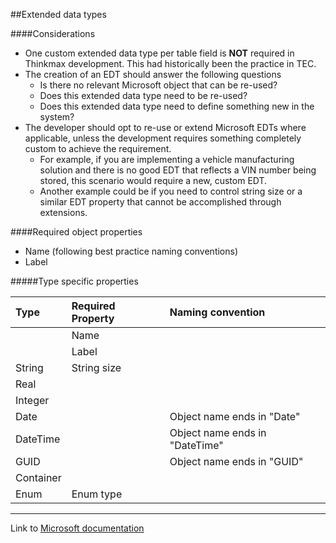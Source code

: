 ##Extended data types 

####Considerations

* One custom extended data type per table field is <b>NOT</b> required in Thinkmax development. This had historically been the practice in TEC.
* The creation of an EDT should answer the following questions
  * Is there no relevant Microsoft object that can be re-used?
  * Does this extended data type need to be re-used?
  * Does this extended data type need to define something new in the system?
* The developer should opt to re-use or extend Microsoft EDTs where applicable, unless the development requires something completely custom to achieve the requirement.  
  * For example, if you are implementing a vehicle manufacturing solution and there is no good EDT that reflects a VIN number being stored, this scenario would require a new, custom EDT.
  * Another example could be if you need to control string size or a similar EDT property that cannot be accomplished through extensions.

####Required object properties
* Name (following best practice naming conventions)
* Label

#####Type specific properties

|Type|Required Property|Naming convention|
|:-|:-|:-|
||Name||
||Label||
|String|String size||
|Real|||
|Integer|||
|Date||Object name ends in "Date"|
|DateTime||Object name ends in "DateTime"|
|GUID||Object name ends in "GUID"|
|Container|||
|Enum|Enum type||

---
Link to [Microsoft documentation](https://learn.microsoft.com/en-us/dynamics365/fin-ops-core/dev-itpro/dev-ref/xpp-data-edt)


